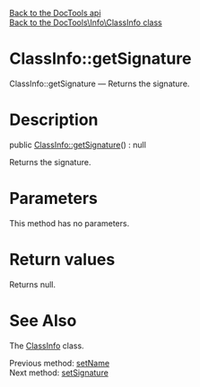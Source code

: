[Back to the DocTools api](https://github.com/lingtalfi/DocTools/blob/master/doc/api/DocTools.md)<br>
[Back to the DocTools\Info\ClassInfo class](https://github.com/lingtalfi/DocTools/blob/master/doc/api/DocTools/Info/ClassInfo.md)


ClassInfo::getSignature
================



ClassInfo::getSignature — Returns the signature.




Description
================


public [ClassInfo::getSignature](https://github.com/lingtalfi/DocTools/blob/master/doc/api/DocTools/Info/ClassInfo/getSignature.md)() : null




Returns the signature.




Parameters
================

This method has no parameters.


Return values
================

Returns null.







See Also
================

The [ClassInfo](https://github.com/lingtalfi/DocTools/blob/master/doc/api/DocTools/Info/ClassInfo.md) class.

Previous method: [setName](https://github.com/lingtalfi/DocTools/blob/master/doc/api/DocTools/Info/ClassInfo/setName.md)<br>Next method: [setSignature](https://github.com/lingtalfi/DocTools/blob/master/doc/api/DocTools/Info/ClassInfo/setSignature.md)<br>

